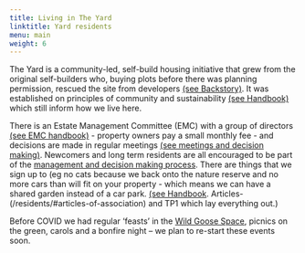 ```yaml
---
title: Living in The Yard
linktitle: Yard residents
menu: main
weight: 6
---
```


The Yard is a community-led, self-build housing initiative that grew from the original self-builders who, buying plots before there was planning permission, rescued the site from developers [(see Backstory)](/backstory/). It was established on principles of community and sustainability [(see Handbook)](/residents/handbook/) which still inform how we live here.

There is an Estate Management Committee (EMC) with a group of directors [(see EMC handbook)](/residents/handbook/#personnel) - property owners pay a small monthly fee - and decisions are made in regular meetings [(see meetings and decision making)](/residents/#meeting-minutes). Newcomers and long term residents are all encouraged to be part of the [management and decision making process](/residents/#meeetings-and-decision-making). There are things that we sign up to (eg no cats because we back onto the nature reserve and no more cars than will fit on your property - which means we can have a shared garden instead of a car park. [(see Handbook](/residents/handbook/). Articles- (/residents/#articles-of-association) and TP1 which lay everything out.)

Before COVID we had regular ‘feasts’ in the [Wild Goose Space](/community/wild-goose-space/), picnics on the green, carols and a bonfire night – we plan to re-start these events soon.